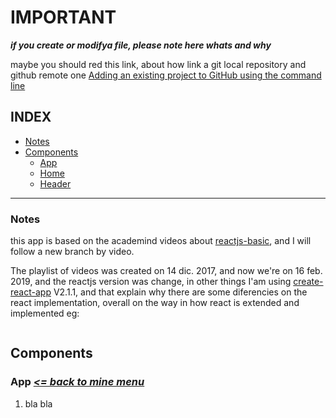 # IMPORTANT
_**if you create or modifya file, please note here whats and why**_

maybe you should red this link, about how link a git local repository and github remote one [Adding an existing project to GitHub using the command line](https://help.github.com/articles/adding-an-existing-project-to-github-using-the-command-line/)

## INDEX
- [Notes](#Notes)
- [Components](#components)
    - [App](#App)
    - [Home](#Home)
    - [Header](#Header)
----

### Notes
this app is based on the academind videos about [reactjs-basic](https://www.youtube.com/playlist?list=PL55RiY5tL51oyA8euSROLjMFZbXaV7skS), and I will follow a new branch by video.

The playlist of videos was created on 14 dic. 2017, and now we're on 16 feb. 2019, and the  reactjs version was change,
in other things I'am using [create-react-app](https://github.com/facebook/create-react-app#create-react-app--) V2.1.1, and that explain why there are some diferencies on the react implementation,
overall on the way in how react is extended and implemented
eg:
```javascript

```



## Components

### **App** _[<= back to mine menu](#index)_
1. bla bla